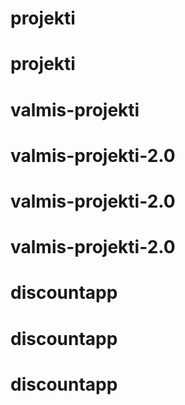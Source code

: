 # projekti
# projekti
# valmis-projekti
# valmis-projekti-2.0
# valmis-projekti-2.0
# valmis-projekti-2.0
# discountapp
# discountapp
# discountapp
